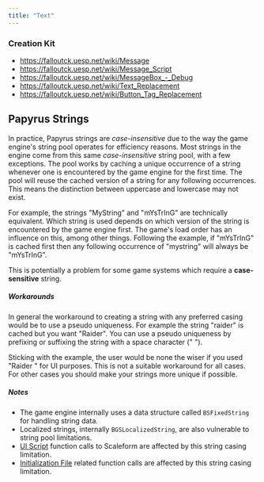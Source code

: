 ```yaml
---
title: "Text"
---
```



### Creation Kit
- <https://falloutck.uesp.net/wiki/Message>
- <https://falloutck.uesp.net/wiki/Message_Script>
- <https://falloutck.uesp.net/wiki/MessageBox_-_Debug>
- <https://falloutck.uesp.net/wiki/Text_Replacement>
- <https://falloutck.uesp.net/wiki/Button_Tag_Replacement>


## Papyrus Strings
In practice, Papyrus strings are *case-insensitive* due to the way the game engine's string pool operates for efficiency reasons.
Most strings in the engine come from this same *case-insensitive* string pool, with a few exceptions.
The pool works by caching a unique occurrence of a string whenever one is encountered by the game engine for the first time.
The pool will reuse the cached version of a string for any following occurrences.
This means the distinction between uppercase and lowercase may not exist.

For example, the strings "MyString" and "mYsTrInG" are technically equivalent.
Which string is used depends on which version of the string is encountered by the game engine first.
The game's load order has an influence on this, among other things.
Following the example, if "mYsTrInG" is cached first then any following occurrence of "mystring" will always be "mYsTrInG".

This is potentially a problem for some game systems which require a **case-sensitive** string.

##### **Workarounds**
In general the workaround to creating a string with any preferred casing would be to use a pseudo uniqueness.
For example the string "raider" is cached but you want "Raider".
You can use a pseudo uniqueness by prefixing or suffixing the string with a space character (" ").

Sticking with the example, the user would be none the wiser if you used "Raider " for UI purposes.
This is not a suitable workaround for all cases.
For other cases you should make your strings more unique if possible.

##### **Notes**
- The game engine internally uses a data structure called `BSFixedString` for handling string data.
- Localized strings, internally `BGSLocalizedString`, are also vulnerable to string pool limitations.
- [UI Script](https://falloutck.uesp.net/wiki/UI_Script) function calls to Scaleform are affected by this string casing limitation.
- [Initialization File](https://falloutck.uesp.net/wiki/Initialization_File) related function calls are affected by this string casing limitation.
